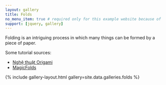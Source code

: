 ```yaml
---
layout: gallery
title: Folds
no_menu_item: true # required only for this example website because of menu construction
support: [jquery, gallery]
---
```


Folding is an intriguing process in which many things can be formed by a piece of paper.

Some tutorial sources:
* [Nghệ thuật Origami](https://www.youtube.com/@NgheThuatORIGAMI)
* [MagicFolds](https://www.youtube.com/@MagicFolds)

{% include gallery-layout.html gallery=site.data.galleries.folds %}